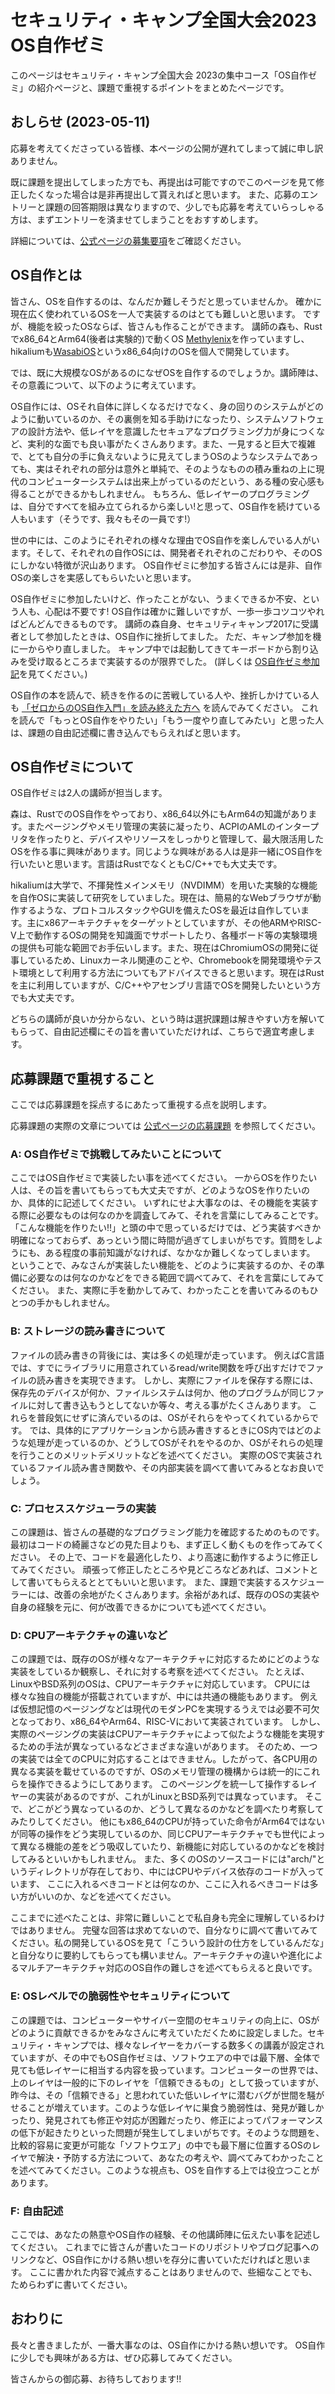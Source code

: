 # セキュリティ・キャンプ全国大会2023 OS自作ゼミ

このページはセキュリティ・キャンプ全国大会 2023の集中コース「OS自作ゼミ」の紹介ページと、課題で重視するポイントをまとめたページです。

## おしらせ (2023-05-11)

応募を考えてくださっている皆様、本ページの公開が遅れてしまって誠に申し訳ありません。

既に課題を提出してしまった方でも、再提出は可能ですのでこのページを見て修正したくなった場合は是非再提出して貰えればと思います。
また、応募のエントリーと課題の回答期限は異なりますので、少しでも応募を考えていらっしゃる方は、まずエントリーを済ませてしまうことをおすすめします。

詳細については、[公式ページの募集要項](https://www.ipa.go.jp/jinzai/security-camp/2023/zenkoku/vote.html)をご確認ください。　

## OS自作とは

皆さん、OSを自作するのは、なんだか難しそうだと思っていませんか。
確かに現在広く使われているOSを一人で実装するのはとても難しいと思います。
ですが、機能を絞ったOSならば、皆さんも作ることができます。
講師の森も、Rustでx86_64とArm64(後者は実験的)で動くOS [Methylenix]( https://github.com/PG-MANA/Methylenix)を作っていますし、hikaliumも[WasabiOS]( https://github.com/hikalium/wasabi)というx86_64向けのOSを個人で開発しています。

では、既に大規模なOSがあるのになぜOSを自作するのでしょうか。講師陣は、その意義について、以下のように考えています。

OS自作には、OSそれ自体に詳しくなるだけでなく、身の回りのシステムがどのように動いているのか、その裏側を知る手助けになったり、システムソフトウェアの設計方法や、低レイヤを意識したセキュアなプログラミング力が身につくなど、実利的な面でも良い事がたくさんあります。また、一見すると巨大で複雑で、とても自分の手に負えないように見えてしまうOSのようなシステムであっても、実はそれぞれの部分は意外と単純で、そのようなものの積み重ねの上に現代のコンピューターシステムは出来上がっているのだという、ある種の安心感も得ることができるかもしれません。
もちろん、低レイヤーのプログラミングは、自分ですべてを組み立てられるから楽しい!と思って、OS自作を続けている人もいます（そうです、我々もその一員です!）

世の中には、このようにそれぞれの様々な理由でOS自作を楽しんでいる人がいます。そして、それぞれの自作OSには、開発者それぞれのこだわりや、そのOSにしかない特徴が沢山あります。
OS自作ゼミに参加する皆さんには是非、自作OSの楽しさを実感してもらいたいと思います。

OS自作ゼミに参加したいけど、作ったことがない、うまくできるか不安、という人も、心配は不要です!
OS自作は確かに難しいですが、一歩一歩コツコツやればどんどんできるものです。
講師の森自身、セキュリティキャンプ2017に受講者として参加したときは、OS自作に挫折してました。
ただ、キャンプ参加を機に一からやり直しました。
キャンプ中では起動してきてキーボードから割り込みを受け取るところまで実装するのが限界でした。
(詳しくは [OS自作ゼミ参加記](https://pg-mana.net/blog/seccamp_after/)を見てください。)

OS自作の本を読んで、続きを作るのに苦戦している人や、挫折しかけている人も [「ゼロからのOS自作入門」を読み終えた方へ](https://github.com/uchan-nos/os-from-zero/wiki/PG_MANA%3B-home#%E3%82%BC%E3%83%AD%E3%81%8B%E3%82%89%E3%81%AEos%E8%87%AA%E4%BD%9C%E5%85%A5%E9%96%80%E3%82%92%E8%AA%AD%E3%81%BF%E7%B5%82%E3%81%88%E3%81%9F%E6%96%B9%E3%81%B8) を読んでみてください。
これを読んで「もっとOS自作をやりたい」「もう一度やり直してみたい」と思った人は、課題の自由記述欄に書き込んでもらえればと思います。

## OS自作ゼミについて

OS自作ゼミは2人の講師が担当します。

森は、RustでのOS自作をやっており、x86_64以外にもArm64の知識があります。またページングやメモリ管理の実装に凝ったり、ACPIのAMLのインタープリタを作ったりと、デバイスやリソースをしっかりと管理して、最大限活用したOSを作る事に興味があります。同じような興味がある人は是非一緒にOS自作を行いたいと思います。言語はRustでなくともC/C++でも大丈夫です。

hikaliumは大学で、不揮発性メインメモリ（NVDIMM）を用いた実験的な機能を自作OSに実装して研究をしていました。現在は、簡易的なWebブラウザが動作するような、プロトコルスタックやGUIを備えたOSを最近は自作しています。主にx86アーキテクチャをターゲットとしていますが、その他ARMやRISC-V上で動作するOSの開発を知識面でサポートしたり、各種ボード等の実験環境の提供も可能な範囲でお手伝いします。また、現在はChromiumOSの開発に従事しているため、Linuxカーネル関連のことや、Chromebookを開発環境やテスト環境として利用する方法についてもアドバイスできると思います。現在はRustを主に利用していますが、C/C++やアセンブリ言語でOSを開発したいという方でも大丈夫です。

どちらの講師が良いか分からない、という時は選択課題は解きやすい方を解いてもらって、自由記述欄にその旨を書いていただければ、こちらで適宜考慮します。

## 応募課題で重視すること

ここでは応募課題を採点するにあたって重視する点を説明します。

応募課題の実際の文章については [公式ページの応募課題](https://www.ipa.go.jp/jinzai/security-camp/2023/zenkoku/hjuojm000000jaet-att/course_y1.txt) を参照してください。

### A: OS自作ゼミで挑戦してみたいことについて
ここではOS自作ゼミで実装したい事を述べてください。
一からOSを作りたい人は、その旨を書いてもらっても大丈夫ですが、どのようなOSを作りたいのか、具体的に記述してください。
いずれにせよ大事なのは、その機能を実装する際に必要なものは何なのかを調査してみて、それを言葉にしてみることです。
「こんな機能を作りたい!!」と頭の中で思っているだけでは、どう実装すべきか明確になっておらず、あっという間に時間が過ぎてしまいがちです。質問をしようにも、ある程度の事前知識がなければ、なかなか難しくなってしまいます。
ということで、みなさんが実装したい機能を、どのように実装するのか、その準備に必要なのは何なのかなどをできる範囲で調べてみて、それを言葉にしてみてください。
また、実際に手を動かしてみて、わかったことを書いてみるのもひとつの手かもしれません。

### B: ストレージの読み書きについて
ファイルの読み書きの背後には、実は多くの処理が走っています。
例えばC言語では、すでにライブラリに用意されているread/write関数を呼び出すだけでファイルの読み書きを実現できます。
しかし、実際にファイルを保存する際には、保存先のデバイスが何か、ファイルシステムは何か、他のプログラムが同じファイルに対して書き込もうとしてないか等々、考える事がたくさんあります。
これらを普段気にせずに済んでいるのは、OSがそれらをやってくれているからです。
では、具体的にアプリケーションから読み書きするときにOS内ではどのような処理が走っているのか、どうしてOSがそれをやるのか、OSがそれらの処理を行うことのメリットデメリットなどを述べてください。
実際のOSで実装されているファイル読み書き関数や、その内部実装を調べて書いてみるとなお良いでしょう。

### C: プロセススケジューラの実装
この課題は、皆さんの基礎的なプログラミング能力を確認するためのものです。
最初はコードの綺麗さなどの見た目よりも、まず正しく動くものを作ってみてください。
その上で、コードを最適化したり、より高速に動作するように修正してみてください。
頑張って修正したところや見どころなどあれば、コメントとして書いてもらえるととてもいいと思います。
また、課題で実装するスケジューラーには、改善の余地がたくさんあります。余裕があれば、既存のOSの実装や自身の経験を元に、何が改善できるかについても述べてください。

### D: CPUアーキテクチャの違いなど
この課題では、既存のOSが様々なアーキテクチャに対応するためにどのような実装をしているか観察し、それに対する考察を述べてください。
たとえば、LinuxやBSD系列のOSは、CPUアーキテクチャに対応しています。
CPUには様々な独自の機能が搭載されていますが、中には共通の機能もあります。
例えば仮想記憶のページングなどは現代のモダンPCを実現するうえでは必要不可欠となっており、x86_64やArm64、RISC-Vにおいて実装されています。
しかし、実際のページングの実装はCPUアーキテクチャによって似たような機能を実現するための手法が異なっているなどさまざまな違いがあります。
そのため、一つの実装では全てのCPUに対応することはできません。したがって、各CPU用の異なる実装を載せているのですが、OSのメモリ管理の機構からは統一的にこれらを操作できるようにしてあります。
このページングを統一して操作するレイヤーの実装があるのですが、これがLinuxとBSD系列では異なっています。
そこで、どこがどう異なっているのか、どうして異なるのかなどを調べたり考察してみたりしてください。
他にもx86_64のCPUが持っていた命令がArm64ではないが同等の操作をどう実現しているのか、同じCPUアーキテクチャでも世代によって異なる機能の差をどう吸収していたり、新機能に対応しているのかなどを検討してみるといいかもしれません。
また、多くのOSのソースコードには"arch/"というディレクトリが存在しており、中にはCPUやデバイス依存のコードが入っています、
ここに入れるべきコードとは何なのか、ここに入れるべきコードは多い方がいいのか、などを述べてください。

ここまでに述べたことは、非常に難しいことで私自身も完全に理解しているわけではありません。
完璧な回答は求めてないので、自分なりに調べて書いてみてください。私の開発しているOSを見て「こういう設計の仕方をしているんだな」と自分なりに要約してもらっても構いません。アーキテクチャの違いや進化によるマルチアーキテクチャ対応のOS自作の難しさを述べてもらえると良いです。

### E: OSレベルでの脆弱性やセキュリティについて
この課題では、コンピューターやサイバー空間のセキュリティの向上に、OSがどのように貢献できるかをみなさんに考えていただくために設定しました。セキュリティ・キャンプでは、様々なレイヤーをカバーする数多くの講義が設定されていますが、その中でもOS自作ゼミは、ソフトウエアの中では最下層、全体で見ても低レイヤーに相当する内容を扱っています。コンピューターの世界では、上のレイヤは一般的に下のレイヤを「信頼できるもの」として扱っていますが、昨今は、その「信頼できる」と思われていた低いレイヤに潜むバグが世間を騒がせることが増えています。このような低レイヤに巣食う脆弱性は、発見が難しかったり、発見されても修正や対応が困難だったり、修正によってパフォーマンスの低下が起きたりといった問題が発生してしまいがちです。そのような問題を、比較的容易に変更が可能な「ソフトウエア」の中でも最下層に位置するOSのレイヤで解決・予防する方法について、あなたの考えや、調べてみてわかったことを述べてみてください。このような視点も、OSを自作する上では役立つことがあります。

### F: 自由記述
ここでは、あなたの熱意やOS自作の経験、その他講師陣に伝えたい事を記述してください。
これまでに皆さんが書いたコードのリポジトリやブログ記事へのリンクなど、OS自作にかける熱い想いを存分に書いていただければと思います。
ここに書かれた内容で減点することはありませんので、些細なことでも、ためらわずに書いてください。

## おわりに

長々と書きましたが、一番大事なのは、OS自作にかける熱い想いです。
OS自作に少しでも興味がある方は、ぜひ応募してみてください。

皆さんからの御応募、お待ちしております!!
